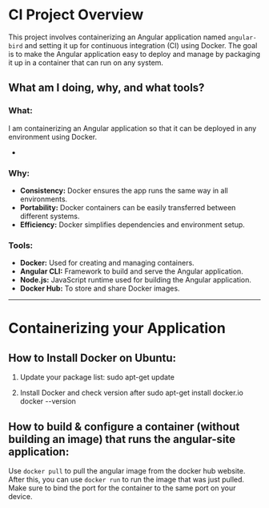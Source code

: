 # CI Project Overview

This project involves containerizing an Angular application named `angular-bird` and setting it up for continuous integration (CI) using Docker. The goal is to make the Angular application easy to deploy and manage by packaging it up in a container that can run on any system.

## What am I doing, why, and what tools?

### What:
I am containerizing an Angular application so that it can be deployed in any environment using Docker.

-
### Why:
- **Consistency:** Docker ensures the app runs the same way in all environments.
- **Portability:** Docker containers can be easily transferred between different systems.
- **Efficiency:** Docker simplifies dependencies and environment setup.

### Tools:
- **Docker:** Used for creating and managing containers.
- **Angular CLI:** Framework to build and serve the Angular application.
- **Node.js:** JavaScript runtime used for building the Angular application.
- **Docker Hub:** To store and share Docker images.

---

# Containerizing your Application

## How to Install Docker on Ubuntu:

1. Update your package list:
   sudo apt-get update

2. Install Docker and check version after
   sudo apt-get install docker.io
   docker --version

## How to build & configure a container (without building an image) that runs the angular-site application:

Use `docker pull` to pull the angular image from the docker hub website. After this, you can use `docker run` to run the image that was just pulled. Make sure to bind the port for the container to the same port on your device.
